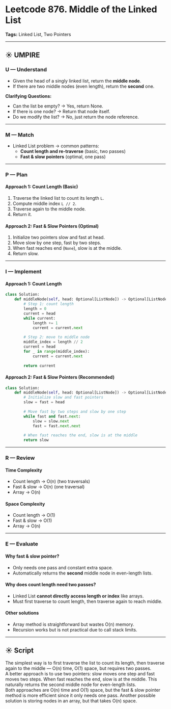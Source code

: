 # Leetcode 876. Middle of the Linked List

**Tags:** Linked List, Two Pointers

---

## ☀️ UMPIRE

### U — Understand
- Given the head of a singly linked list, return the **middle node**.
- If there are two middle nodes (even length), return the **second** one.

**Clarifying Questions:**
- Can the list be empty? → Yes, return None.
- If there is one node? → Return that node itself.
- Do we modify the list? → No, just return the node reference.

---

### M — Match
- Linked List problem → common patterns:
  - **Count length and re-traverse** (basic, two passes)
  - **Fast & slow pointers** (optimal, one pass)

---

### P — Plan

#### Approach 1: Count Length (Basic)
1. Traverse the linked list to count its length `L`.
2. Compute middle index `L // 2`.
3. Traverse again to the middle node.
4. Return it.

#### Approach 2: Fast & Slow Pointers (Optimal)
1. Initialize two pointers slow and fast at head.
2. Move slow by one step, fast by two steps.
3. When fast reaches end (`None`), slow is at the middle.
4. Return slow.

---

### I — Implement

#### Approach 1: Count Length
```python
class Solution:
    def middleNode(self, head: Optional[ListNode]) -> Optional[ListNode]:
        # Step 1: count length
        length = 0
        current = head
        while current:
            length += 1
            current = current.next
        
        # Step 2: move to middle node
        middle_index = length // 2
        current = head
        for _ in range(middle_index):
            current = current.next
        
        return current
```

#### Approach 2: Fast & Slow Pointers (Recommended)
```python
class Solution:
    def middleNode(self, head: Optional[ListNode]) -> Optional[ListNode]:
        # Initialize slow and fast pointers
        slow = fast = head
        
        # Move fast by two steps and slow by one step
        while fast and fast.next:
            slow = slow.next
            fast = fast.next.next
        
        # When fast reaches the end, slow is at the middle
        return slow
```

---

### R — Review

#### Time Complexity
- Count length → O(n) (two traversals)
- Fast & slow → O(n) (one traversal)
- Array → O(n)

#### Space Complexity
- Count length → O(1)
- Fast & slow → O(1)
- Array → O(n)

---

### E — Evaluate

#### Why fast & slow pointer?
- Only needs one pass and constant extra space.
- Automatically returns the **second** middle node in even-length lists.

#### Why does count length need two passes?
- Linked List **cannot directly access length or index** like arrays.
- Must first traverse to count length, then traverse again to reach middle.

#### Other solutions
- Array method is straightforward but wastes O(n) memory.
- Recursion works but is not practical due to call stack limits.

---

## ☀️ Script

The simplest way is to first traverse the list to count its length, then traverse again to the middle — O(n) time, O(1) space, but requires two passes.  
A better approach is to use two pointers: slow moves one step and fast moves two steps. When fast reaches the end, slow is at the middle. This naturally returns the second middle node for even-length lists.  
Both approaches are O(n) time and O(1) space, but the fast & slow pointer method is more efficient since it only needs one pass. Another possible solution is storing nodes in an array, but that takes O(n) space.
